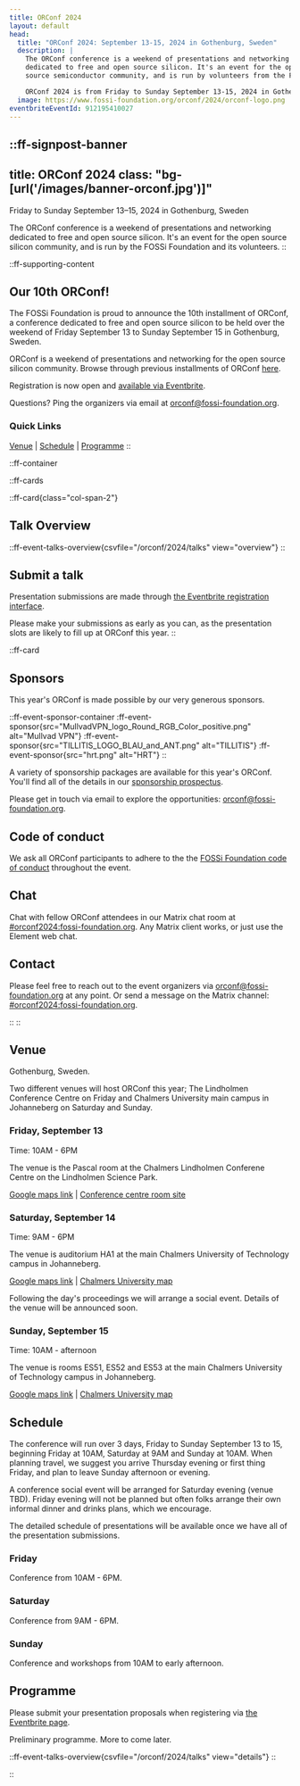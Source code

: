 ```yaml
---
title: ORConf 2024
layout: default
head:
  title: "ORConf 2024: September 13-15, 2024 in Gothenburg, Sweden"
  description: |
    The ORConf conference is a weekend of presentations and networking
    dedicated to free and open source silicon. It's an event for the open
    source semiconductor community, and is run by volunteers from the FOSSi Foundation.

    ORConf 2024 is from Friday to Sunday September 13-15, 2024 in Gothenburg, Sweden.
  image: https://www.fossi-foundation.org/orconf/2024/orconf-logo.png
eventbriteEventId: 912195410027
---
```


::ff-signpost-banner
---
title: ORConf 2024
class: "bg-[url('/images/banner-orconf.jpg')]"
---

Friday to Sunday September 13&ndash;15, 2024 in Gothenburg, Sweden

The ORConf conference is a weekend of presentations and networking dedicated to free and open source silicon. It's an event for the open source silicon community, and is run by the FOSSi Foundation and its volunteers.
::


::ff-supporting-content
## Our 10th ORConf!

The FOSSi Foundation is proud to announce the 10th installment of ORConf, a conference dedicated to free and open source silicon to be held over the weekend of Friday September 13 to Sunday September 15 in Gothenburg, Sweden.

ORConf is a weekend of presentations and networking for the open source silicon community. Browse through previous installments of ORConf [here](https://fossi-foundation.org/events/archive).

Registration is now open and [available via Eventbrite](https://www.eventbrite.com/e/orconf-2024-tickets-912195410027).

Questions? Ping the organizers via email at [orconf@fossi-foundation.org](mailto:orconf@fossi-foundation.org?subject=Question).

### Quick Links

[Venue](#venue) | [Schedule](#schedule) | [Programme](#programme)
::




::ff-container

::ff-cards

  ::ff-card{class="col-span-2"}
  ## Talk Overview

  ::ff-event-talks-overview{csvfile="/orconf/2024/talks" view="overview"}
  ::

  ## Submit a talk

  Presentation submissions are made through [the Eventbrite registration interface](https://www.eventbrite.com/e/orconf-2024-tickets-912195410027).

  Please make your submissions as early as you can, as the presentation slots are likely to fill up at ORConf this year.
  ::

  ::ff-card
  ## Sponsors

  This year's ORConf is made possible by our very generous sponsors.


  ::ff-event-sponsor-container
    :ff-event-sponsor{src="MullvadVPN_logo_Round_RGB_Color_positive.png" alt="Mullvad VPN"}
    :ff-event-sponsor{src="TILLITIS_LOGO_BLAU_and_ANT.png" alt="TILLITIS"}
    :ff-event-sponsor{src="hrt.png" alt="HRT"}
  ::

  A variety of sponsorship packages are available for this year's ORConf. You'll find all of the details in our [sponsorship prospectus](ORConf-2024-Sponsorship-Prospectus.pdf).

  Please get in touch via email to explore the opportunities: [orconf@fossi-foundation.org](mailto:orconf@fossi-foundation.org?subject=Sponsorship).

  ## Code of conduct

  We ask all ORConf participants to adhere to the the [FOSSi Foundation code of conduct](/code-of-conduct) throughout the event.

  ## Chat

  Chat with fellow ORConf attendees in our Matrix chat room at [#orconf2024:fossi-foundation.org](https://matrix.to/#/#orconf2024:fossi-foundation.org).
  Any Matrix client works, or just use the Element web chat.

  ## Contact

  Please feel free to reach out to the event organizers via [orconf@fossi-foundation.org](mailto:orconf@fossi-foundation.org) at any point. Or send a message on the Matrix channel: [#orconf2024:fossi-foundation.org](https://matrix.to/#/#orconf2024:fossi-foundation.org).

  ::
::



## Venue

Gothenburg, Sweden.

Two different venues will host ORConf this year; The Lindholmen Conference Centre on Friday and Chalmers University main campus in Johanneberg on Saturday and Sunday.

### Friday, September 13

Time: 10AM - 6PM

The venue is the Pascal room at the Chalmers Lindholmen Conferene Centre on the Lindholmen Science Park.

[Google maps link](https://maps.app.goo.gl/pdo2GveTnSBo7VrT9) | [Conference centre room site](https://chalmerskonferens.se/en/konferens/lindholmen-conference-centre/konferenslokal-pascal/)

### Saturday, September 14

Time: 9AM - 6PM

The venue is auditorium HA1 at the main Chalmers University of Technology campus in Johanneberg.

[Google maps link](https://maps.app.goo.gl/4RtQDMTSQJRd5kFL6) | [Chalmers University map](https://maps.chalmers.se/#971e00c6-6f9a-46ce-9894-687adb1fa8ea)

Following the day's proceedings we will arrange a social event. Details of the venue will be announced soon.

### Sunday, September 15

Time: 10AM - afternoon

The venue is rooms ES51, ES52 and ES53 at the main Chalmers University of Technology campus in Johanneberg.

[Google maps link](https://www.google.com/maps/@57.6877865,11.979491,18.37z?entry=ttu) | [Chalmers University map](http://maps.chalmers.se/#abb49f72-9df3-42c4-9298-788edba3090c)

## Schedule

The conference will run over 3 days, Friday to Sunday September 13 to 15, beginning Friday at 10AM, Saturday at 9AM and Sunday at 10AM. When planning travel, we suggest you arrive Thursday evening or first thing Friday, and plan to leave Sunday afternoon or evening.

A conference social event will be arranged for Saturday evening (venue TBD). Friday evening will not be planned but often folks arrange their own informal dinner and drinks plans, which we encourage.

The detailed schedule of presentations will be available once we have all of the presentation submissions.

### Friday

Conference from 10AM - 6PM.

### Saturday

Conference from 9AM - 6PM.

### Sunday

Conference and workshops from 10AM to early afternoon.

## Programme

Please submit your presentation proposals when registering via [the Eventbrite page](https://www.eventbrite.com/e/orconf-2024-tickets-912195410027).

Preliminary programme. More to come later.

::ff-event-talks-overview{csvfile="/orconf/2024/talks" view="details"}
::


::
